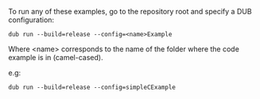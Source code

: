To run any of these examples, go to the repository root and specify a DUB configuration:
```
dub run --build=release --config=<name>Example
```
Where \<name\> corresponds to the name of the folder where the code example is in (camel-cased).

e.g:
```
dub run --build=release --config=simpleCExample
```
